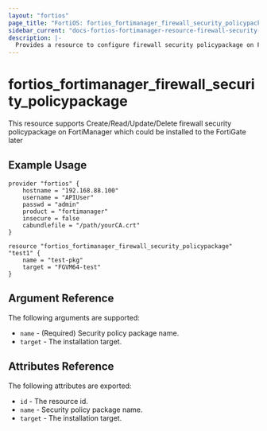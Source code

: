 ```yaml
---
layout: "fortios"
page_title: "FortiOS: fortios_fortimanager_firewall_security_policypackage"
sidebar_current: "docs-fortios-fortimanager-resource-firewall-security-policypackage"
description: |-
  Provides a resource to configure firewall security policypackage on FortiManager which could be installed to the FortiGate later
---
```


# fortios_fortimanager_firewall_security_policypackage
This resource supports Create/Read/Update/Delete firewall security policypackage on FortiManager which could be installed to the FortiGate later


## Example Usage
```hcl
provider "fortios" {
	hostname = "192.168.88.100"
	username = "APIUser"
	passwd = "admin"
	product = "fortimanager"
	insecure = false
	cabundlefile = "/path/yourCA.crt"
}

resource "fortios_fortimanager_firewall_security_policypackage" "test1" {
	name = "test-pkg"
	target = "FGVM64-test"
}
```

## Argument Reference
The following arguments are supported:

* `name` - (Required) Security policy package name.
* `target` - The installation target.

## Attributes Reference
The following attributes are exported:

* `id` - The resource id.
* `name` - Security policy package name.
* `target` - The installation target.
